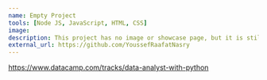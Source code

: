 ```yaml
---
name: Empty Project
tools: [Node JS, JavaScript, HTML, CSS]
image:
description: This project has no image or showcase page, but it is still a beautiful project inside out!
external_url: https://github.com/YoussefRaafatNasry
---
```


https://www.datacamp.com/tracks/data-analyst-with-python
